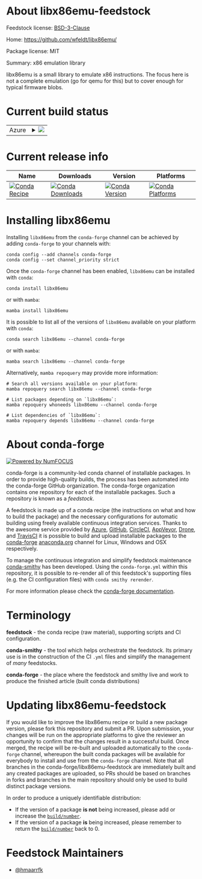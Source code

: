 About libx86emu-feedstock
=========================

Feedstock license: [BSD-3-Clause](https://github.com/conda-forge/libx86emu-feedstock/blob/main/LICENSE.txt)

Home: https://github.com/wfeldt/libx86emu/

Package license: MIT

Summary: x86 emulation library

libx86emu is a small library to emulate x86 instructions. The focus here is
not a complete emulation (go for qemu for this) but to cover enough for
typical firmware blobs.


Current build status
====================


<table>
    
  <tr>
    <td>Azure</td>
    <td>
      <details>
        <summary>
          <a href="https://dev.azure.com/conda-forge/feedstock-builds/_build/latest?definitionId=17591&branchName=main">
            <img src="https://dev.azure.com/conda-forge/feedstock-builds/_apis/build/status/libx86emu-feedstock?branchName=main">
          </a>
        </summary>
        <table>
          <thead><tr><th>Variant</th><th>Status</th></tr></thead>
          <tbody><tr>
              <td>linux_64</td>
              <td>
                <a href="https://dev.azure.com/conda-forge/feedstock-builds/_build/latest?definitionId=17591&branchName=main">
                  <img src="https://dev.azure.com/conda-forge/feedstock-builds/_apis/build/status/libx86emu-feedstock?branchName=main&jobName=linux&configuration=linux%20linux_64_" alt="variant">
                </a>
              </td>
            </tr>
          </tbody>
        </table>
      </details>
    </td>
  </tr>
</table>

Current release info
====================

| Name | Downloads | Version | Platforms |
| --- | --- | --- | --- |
| [![Conda Recipe](https://img.shields.io/badge/recipe-libx86emu-green.svg)](https://anaconda.org/conda-forge/libx86emu) | [![Conda Downloads](https://img.shields.io/conda/dn/conda-forge/libx86emu.svg)](https://anaconda.org/conda-forge/libx86emu) | [![Conda Version](https://img.shields.io/conda/vn/conda-forge/libx86emu.svg)](https://anaconda.org/conda-forge/libx86emu) | [![Conda Platforms](https://img.shields.io/conda/pn/conda-forge/libx86emu.svg)](https://anaconda.org/conda-forge/libx86emu) |

Installing libx86emu
====================

Installing `libx86emu` from the `conda-forge` channel can be achieved by adding `conda-forge` to your channels with:

```
conda config --add channels conda-forge
conda config --set channel_priority strict
```

Once the `conda-forge` channel has been enabled, `libx86emu` can be installed with `conda`:

```
conda install libx86emu
```

or with `mamba`:

```
mamba install libx86emu
```

It is possible to list all of the versions of `libx86emu` available on your platform with `conda`:

```
conda search libx86emu --channel conda-forge
```

or with `mamba`:

```
mamba search libx86emu --channel conda-forge
```

Alternatively, `mamba repoquery` may provide more information:

```
# Search all versions available on your platform:
mamba repoquery search libx86emu --channel conda-forge

# List packages depending on `libx86emu`:
mamba repoquery whoneeds libx86emu --channel conda-forge

# List dependencies of `libx86emu`:
mamba repoquery depends libx86emu --channel conda-forge
```


About conda-forge
=================

[![Powered by
NumFOCUS](https://img.shields.io/badge/powered%20by-NumFOCUS-orange.svg?style=flat&colorA=E1523D&colorB=007D8A)](https://numfocus.org)

conda-forge is a community-led conda channel of installable packages.
In order to provide high-quality builds, the process has been automated into the
conda-forge GitHub organization. The conda-forge organization contains one repository
for each of the installable packages. Such a repository is known as a *feedstock*.

A feedstock is made up of a conda recipe (the instructions on what and how to build
the package) and the necessary configurations for automatic building using freely
available continuous integration services. Thanks to the awesome service provided by
[Azure](https://azure.microsoft.com/en-us/services/devops/), [GitHub](https://github.com/),
[CircleCI](https://circleci.com/), [AppVeyor](https://www.appveyor.com/),
[Drone](https://cloud.drone.io/welcome), and [TravisCI](https://travis-ci.com/)
it is possible to build and upload installable packages to the
[conda-forge](https://anaconda.org/conda-forge) [anaconda.org](https://anaconda.org/)
channel for Linux, Windows and OSX respectively.

To manage the continuous integration and simplify feedstock maintenance
[conda-smithy](https://github.com/conda-forge/conda-smithy) has been developed.
Using the ``conda-forge.yml`` within this repository, it is possible to re-render all of
this feedstock's supporting files (e.g. the CI configuration files) with ``conda smithy rerender``.

For more information please check the [conda-forge documentation](https://conda-forge.org/docs/).

Terminology
===========

**feedstock** - the conda recipe (raw material), supporting scripts and CI configuration.

**conda-smithy** - the tool which helps orchestrate the feedstock.
                   Its primary use is in the construction of the CI ``.yml`` files
                   and simplify the management of *many* feedstocks.

**conda-forge** - the place where the feedstock and smithy live and work to
                  produce the finished article (built conda distributions)


Updating libx86emu-feedstock
============================

If you would like to improve the libx86emu recipe or build a new
package version, please fork this repository and submit a PR. Upon submission,
your changes will be run on the appropriate platforms to give the reviewer an
opportunity to confirm that the changes result in a successful build. Once
merged, the recipe will be re-built and uploaded automatically to the
`conda-forge` channel, whereupon the built conda packages will be available for
everybody to install and use from the `conda-forge` channel.
Note that all branches in the conda-forge/libx86emu-feedstock are
immediately built and any created packages are uploaded, so PRs should be based
on branches in forks and branches in the main repository should only be used to
build distinct package versions.

In order to produce a uniquely identifiable distribution:
 * If the version of a package **is not** being increased, please add or increase
   the [``build/number``](https://docs.conda.io/projects/conda-build/en/latest/resources/define-metadata.html#build-number-and-string).
 * If the version of a package **is** being increased, please remember to return
   the [``build/number``](https://docs.conda.io/projects/conda-build/en/latest/resources/define-metadata.html#build-number-and-string)
   back to 0.

Feedstock Maintainers
=====================

* [@hmaarrfk](https://github.com/hmaarrfk/)

